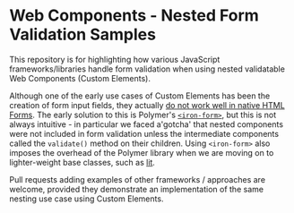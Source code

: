 # Web Components - Nested Form Validation Samples

This repository is for highlighting how various JavaScript frameworks/libraries handle form validation when using nested validatable Web Components (Custom Elements).

Although one of the early use cases of Custom Elements has been the creation of form input fields, they actually [do not work well in native HTML Forms](https://github.com/w3c/webcomponents/issues/187). The early solution to this is Polymer's [`<iron-form>`](https://www.webcomponents.org/element/@polymer/iron-form), but this is not always intuitive - in particular we faced a'gotcha' that nested components were not included in form validation unless the intermediate components called the `validate()` method on their children. Using `<iron-form>` also imposes the overhead of the Polymer library when we are moving on to lighter-weight base classes, such as [lit](https://lit-element.polymer-project.org/).

Pull requests adding examples of other frameworks / approaches are welcome, provided they demonstrate an implementation of the same nesting use case using Custom Elements.
